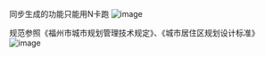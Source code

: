 同步生成的功能只能用N卡跑
![image](https://github.com/user-attachments/assets/458348f2-f8ca-49d4-a96f-b0265bbba02b)

规范参照《福州市城市规划管理技术规定》、《城市居住区规划设计标准》
![image](https://github.com/user-attachments/assets/8d6c46af-3baa-4ddd-bf1b-fdec98638e6d)
